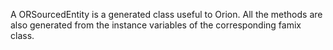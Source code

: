 A ORSourcedEntity is a generated class useful to Orion. All the methods are also generated from the instance variables of the corresponding famix class.